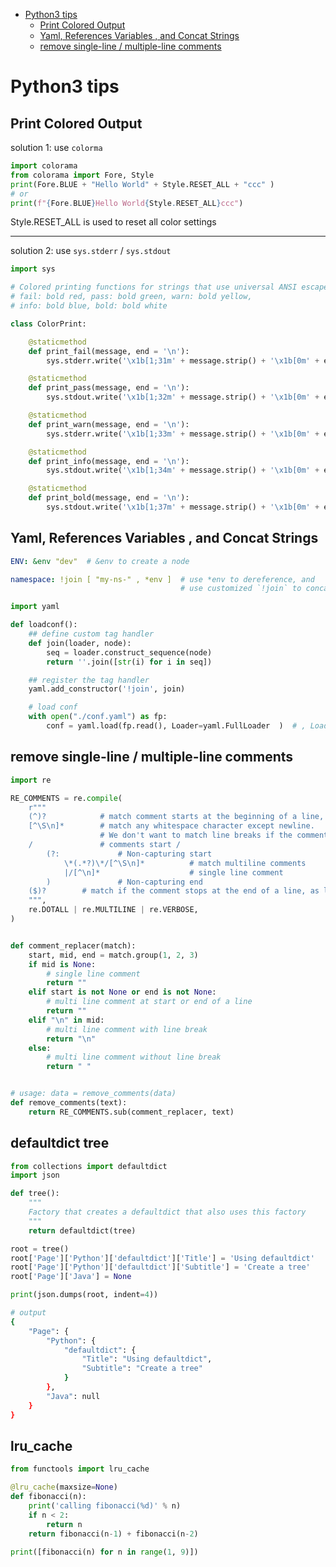 [](...menustart)

- [Python3 tips](#a1f4779bb48ab8eccef9c7430a8f591e)
    - [Print Colored Output](#574083d4ce2c240d64205f07595f82c4)
    - [Yaml, References Variables , and Concat Strings](#37fde4cf4b72158aff18de1784ec0f23)
    - [remove single-line / multiple-line comments](#2ff3865f3455ca50e9de317f1c7851ea)

[](...menuend)


<h2 id="a1f4779bb48ab8eccef9c7430a8f591e"></h2>

# Python3 tips


<h2 id="574083d4ce2c240d64205f07595f82c4"></h2>

## Print Colored Output

solution 1: use `colorma`

```python
import colorama
from colorama import Fore, Style
print(Fore.BLUE + "Hello World" + Style.RESET_ALL + "ccc" )
# or
print(f"{Fore.BLUE}Hello World{Style.RESET_ALL}ccc")
```

Style.RESET_ALL is used to reset all color settings

---

solution 2: use `sys.stderr` / `sys.stdout` 

```python
import sys

# Colored printing functions for strings that use universal ANSI escape sequences.
# fail: bold red, pass: bold green, warn: bold yellow, 
# info: bold blue, bold: bold white

class ColorPrint:

    @staticmethod
    def print_fail(message, end = '\n'):
        sys.stderr.write('\x1b[1;31m' + message.strip() + '\x1b[0m' + end)

    @staticmethod
    def print_pass(message, end = '\n'):
        sys.stdout.write('\x1b[1;32m' + message.strip() + '\x1b[0m' + end)

    @staticmethod
    def print_warn(message, end = '\n'):
        sys.stderr.write('\x1b[1;33m' + message.strip() + '\x1b[0m' + end)

    @staticmethod
    def print_info(message, end = '\n'):
        sys.stdout.write('\x1b[1;34m' + message.strip() + '\x1b[0m' + end)

    @staticmethod
    def print_bold(message, end = '\n'):
        sys.stdout.write('\x1b[1;37m' + message.strip() + '\x1b[0m' + end)
```


<h2 id="37fde4cf4b72158aff18de1784ec0f23"></h2>

## Yaml, References Variables , and Concat Strings

```yaml
ENV: &env "dev"  # &env to create a node

namespace: !join [ "my-ns-" , *env ]  # use *env to dereference, and 
                                      # use customized `!join` to concat 2 parts
```


```python
import yaml

def loadconf():
    ## define custom tag handler
    def join(loader, node):
        seq = loader.construct_sequence(node)
        return ''.join([str(i) for i in seq])

    ## register the tag handler
    yaml.add_constructor('!join', join)

    # load conf
    with open("./conf.yaml") as fp:
        conf = yaml.load(fp.read(), Loader=yaml.FullLoader  )  # , Loader=yaml.SafeLoader
```


<h2 id="2ff3865f3455ca50e9de317f1c7851ea"></h2>

## remove single-line / multiple-line comments

```python
import re

RE_COMMENTS = re.compile(
    r"""
    (^)?            # match comment starts at the beginning of a line, as long as the MULTILINE-flag is used.
    [^\S\n]*        # match any whitespace character except newline.
                    # We don't want to match line breaks if the comment starts on it's own line.
    /               # comments start /
        (?:             # Non-capturing start
            \*(.*?)\*/[^\S\n]*          # match multiline comments
            |/[^\n]*                    # single line comment
        )               # Non-capturing end
    ($)?        # match if the comment stops at the end of a line, as long as the MULTILINE-flag is used.
    """,
    re.DOTALL | re.MULTILINE | re.VERBOSE,
)


def comment_replacer(match):
    start, mid, end = match.group(1, 2, 3)
    if mid is None:
        # single line comment
        return ""
    elif start is not None or end is not None:
        # multi line comment at start or end of a line
        return ""
    elif "\n" in mid:
        # multi line comment with line break
        return "\n"
    else:
        # multi line comment without line break
        return " "


# usage: data = remove_comments(data)
def remove_comments(text):
    return RE_COMMENTS.sub(comment_replacer, text)
```


## defaultdict tree

```python
from collections import defaultdict
import json

def tree():
    """
    Factory that creates a defaultdict that also uses this factory
    """
    return defaultdict(tree)

root = tree()
root['Page']['Python']['defaultdict']['Title'] = 'Using defaultdict'
root['Page']['Python']['defaultdict']['Subtitle'] = 'Create a tree'
root['Page']['Java'] = None

print(json.dumps(root, indent=4))
```

```bash
# output
{
    "Page": {
        "Python": {
            "defaultdict": {
                "Title": "Using defaultdict",
                "Subtitle": "Create a tree"
            }
        },
        "Java": null
    }
}
```

## lru_cache

```python
from functools import lru_cache

@lru_cache(maxsize=None)
def fibonacci(n):
    print('calling fibonacci(%d)' % n)
    if n < 2:
        return n
    return fibonacci(n-1) + fibonacci(n-2)

print([fibonacci(n) for n in range(1, 9)])
```


